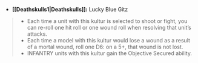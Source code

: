 - **[[Deathskulls1\|Deathskulls]]:** Lucky Blue Gitz
>-   Each time a unit with this kultur is selected to shoot or fight, you can re-roll one hit roll or one wound roll when resolving that unit’s attacks.
>-   Each time a model with this kultur would lose a wound as a result of a mortal wound, roll one D6: on a 5+, that wound is not lost.
>-   INFANTRY units with this kultur gain the Objective Secured ability.